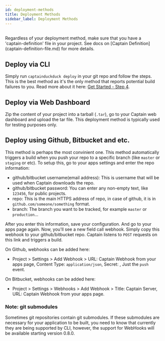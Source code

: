 ```yaml
---
id: deployment-methods
title: Deployment Methods
sidebar_label: Deployment Methods
---
```


<br/>
Regardless of your deployment method, make sure that you have a 'captain-definition' file in your project. See docs on [Captain Definition](captain-definition-file.md) for more details.

## Deploy via CLI
Simply run `captainduckduck deploy` in your git repo and follow the steps. This is the best method as it's the only method that reports potential build failures to you. Read more about it here:
 [Get Started - Step 4](get-started.md#step-4-deploy-the-test-app).

## Deploy via Web Dashboard
Zip the content of your project into a tarball (`.tar`), go to your Captain web dashboard and upload the tar file. This deployment method is typically used for testing purposes only.


## Deploy using Github, Bitbucket and etc.
This method is perhaps the most convinient one. This method automatically triggers a build when you push your repo to a specific branch (like `master` or `staging` or etc). To setup this, go to your apps settings and enter the repo information:
- github/bitbucket username(email address): This is username that will be used when Captain downloads the repo.
- github/bitbucket password: You can enter any non-empty text, like `123456`, for public projects.
- repo: This is the main HTTPS address of repo, in case of github, it is in `github.com/someone/something` format.
- branch: The branch you want to be tracked, for example `master` or `production`...

After you enter this information, save your configuration. And go to your apps page again. Now, you'll see a new field call webhook. Simply copy this webhook to your github/bitbucket repo. Captain listens to `POST` requests on this link and triggers a build.

On Github, webhooks can be added here:
- Project > Settings > Add Webhook > URL: Captain Webhook from your apps page, Content Type: `application/json`, 
Secret: <Leave empty>, Just the `push` event.

On Bitbucket, webhooks can be added here:
- Project > Settings > Webhooks > Add Webhook > Title: Captain Server, URL: Captain Webhook from your apps page.


### Note: git submodules
Sometimes git repositories contain git submodules. If these submodules are necessary for your application to be built, you need to know that currently they are being supported by CLI, however, the support for WebHooks will be available starting version 0.8.0.

